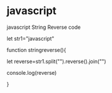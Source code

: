 # javascript
javascript String Reverse code 

let str1="javascript"

function stringreverse(){

let reverse=str1.split("").reverse().join("")

console.log(reverse)

}
